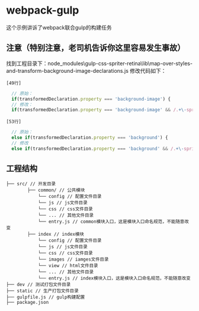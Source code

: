 # webpack-gulp
这个示例讲诉了webpack联合gulp的构建任务


## 注意（特别注意，老司机告诉你这里容易发生事故）
找到工程目录下：node_modules\gulp-css-spriter-retina\lib\map-over-styles-and-transform-background-image-declarations.js 修改代码如下：

`[49行]`
```javascript
  // 原始：
  if(transformedDeclaration.property === 'background-image') {
  // 修改：
  if(transformedDeclaration.property === 'background-image' && /.+\-sprite.+\.png/i.test(transformedDeclaration.value)) {
```

`[53行]`
```javascript
  // 原始：
  else if(transformedDeclaration.property === 'background') {
  // 修改
  else if(transformedDeclaration.property === 'background' && /.+\-sprite.+\.png/i.test(transformedDeclaration.value)) {
```


## 工程结构

```
├── src/ // 开发目录
        ├── common/ // 公共模块
            └── config // 配置文件目录
            └── js // js文件目录
            └── css // css文件目录
            └── ... // 其他文件目录
            └── entry.js // common模块入口，这是模块入口命名规范，不能随意改变
        ├── index // index模块
            └── config // 配置文件目录
            └── js // js文件目录
            └── css // css文件目录
            └── images // iamges文件目录
            └── view // html文件目录
            └── ... // 其他文件目录
            └── entry.js // index模块入口，这是模块入口命名规范，不能随意改变
├── dev // 测试打包文件目录
├── static // 生产打包文件目录
├── gulpfile.js // gulp构建配置
├── package.json
```
